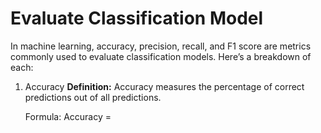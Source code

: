 # Evaluate Classification Model

In machine learning, accuracy, precision, recall, and F1 score are metrics commonly used to evaluate classification models. Here’s a breakdown of each:

1. Accuracy
  **Definition:** Accuracy measures the percentage of correct predictions out of all predictions.

   Formula: Accuracy = 
